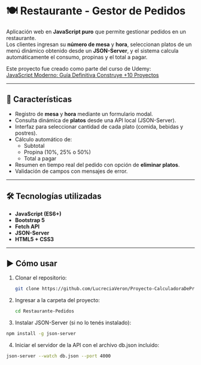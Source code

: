 # 🍽️ Restaurante - Gestor de Pedidos

Aplicación web en **JavaScript puro** que permite gestionar pedidos en un restaurante.  
Los clientes ingresan su **número de mesa** y **hora**, seleccionan platos de un menú dinámico obtenido desde un **JSON-Server**, y el sistema calcula automáticamente el consumo, propinas y el total a pagar.

Este proyecto fue creado como parte del curso de Udemy:  
[JavaScript Moderno: Guía Definitiva Construye +10 Proyectos](https://www.udemy.com/course/javascript-moderno-guia-definitiva-construye-10-proyectos)

---

## 🚀 Características

- Registro de **mesa** y **hora** mediante un formulario modal.
- Consulta dinámica de **platos** desde una API local (JSON-Server).
- Interfaz para seleccionar cantidad de cada plato (comida, bebidas y postres).
- Cálculo automático de:
  - Subtotal
  - Propina (10%, 25% o 50%)
  - Total a pagar
- Resumen en tiempo real del pedido con opción de **eliminar platos**.
- Validación de campos con mensajes de error.

---

## 🛠️ Tecnologías utilizadas

- **JavaScript (ES6+)**
- **Bootstrap 5**
- **Fetch API**
- **JSON-Server**
- **HTML5 + CSS3**

---

## ▶️ Cómo usar

1. Clonar el repositorio:
   ```bash
   git clone https://github.com/LucreciaVeron/Proyecto-CalculadoraDePropinas.git
   ```

2. Ingresar a la carpeta del proyecto:
   ```bash
   cd Restaurante-Pedidos
   ```

3. Instalar JSON-Server (si no lo tenés instalado):
  ```bash
  npm install -g json-server
  ```

4. Iniciar el servidor de la API con el archivo db.json incluido:
  ```bash
  json-server --watch db.json --port 4000
  ```
